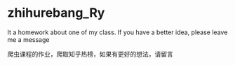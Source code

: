 # zhihurebang_Ry
It a homework about one of my class. If you have a better idea, please leave me a message

爬虫课程的作业，爬取知乎热榜，如果有更好的想法，请留言

